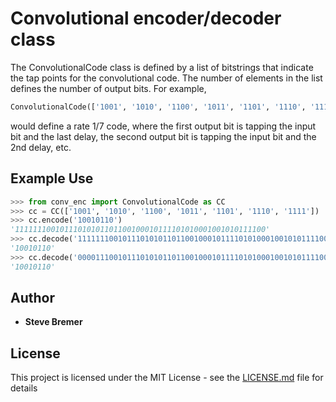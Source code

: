 # Convolutional encoder/decoder class

The ConvolutionalCode class is defined by a list of bitstrings that indicate the tap points for the convolutional code. The number of elements in the list defines the number of output bits. For example, 
```Python
ConvolutionalCode(['1001', '1010', '1100', '1011', '1101', '1110', '1111'])
``` 
would define a rate 1/7 code, where the first output bit is tapping the input bit and the last delay, the second output bit is tapping the input bit and the 2nd delay, etc.

## Example Use

```Python
>>> from conv_enc import ConvolutionalCode as CC
>>> cc = CC(['1001', '1010', '1100', '1011', '1101', '1110', '1111'])
>>> cc.encode('10010110')
'11111110010111010101101100100010111101010001001010111100'
>>> cc.decode('11111110010111010101101100100010111101010001001010111100')
'10010110'
>>> cc.decode('00001110010111010101101100100010111101010001001010111100') # with first 4 bits flipped 
'10010110'
```


## Author
* **Steve Bremer**

## License

This project is licensed under the MIT License - see the [LICENSE.md](LICENSE.md) file for details
